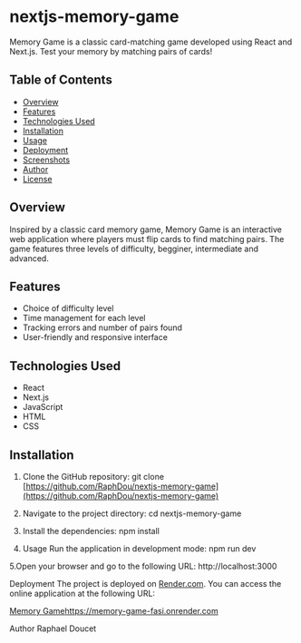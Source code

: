 # nextjs-memory-game

Memory Game is a classic card-matching game developed using React and Next.js. Test your memory by matching pairs of cards!

## Table of Contents

- [Overview](#overview)
- [Features](#features)
- [Technologies Used](#technologies-used)
- [Installation](#installation)
- [Usage](#usage)
- [Deployment](#deployment)
- [Screenshots](#screenshots)
- [Author](#author)
- [License](#license)

## Overview

Inspired by a classic card memory game, Memory Game is an interactive web application where players must flip cards to find matching pairs. The game features three levels of difficulty, begginer, intermediate and advanced.

## Features

- Choice of difficulty level
- Time management for each level
- Tracking errors and number of pairs found
- User-friendly and responsive interface

## Technologies Used

- React
- Next.js
- JavaScript
- HTML
- CSS

## Installation

1. Clone the GitHub repository:
git clone [https://github.com/RaphDou/nextjs-memory-game](https://github.com/RaphDou/nextjs-memory-game)

2. Navigate to the project directory:
cd nextjs-memory-game

3. Install the dependencies:
npm install

4. Usage
Run the application in development mode:
npm run dev

5.Open your browser and go to the following URL:
http://localhost:3000

Deployment
The project is deployed on [Render.com](https://render.com). You can access the online application at the following URL:

[Memory Game](https://memory-game-fasi.onrender.com)https://memory-game-fasi.onrender.com

Author
Raphael Doucet
